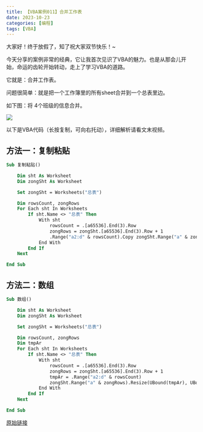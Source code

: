 ```yaml
---
title: 【VBA案例011】合并工作表
date: 2023-10-23
categories: [编程]
tags: [VBA]
---
```

大家好！终于放假了，知了祝大家双节快乐！~

今天分享的案例非常的经典，它让我首次见识了VBA的魅力。也是从那会儿开始，命运的齿轮开始转动，走上了学习VBA的道路。

它就是：合并工作表。

问题很简单：就是把一个工作簿里的所有sheet合并到一个总表里边。

如下图：将 4个班级的信息合并。

![](https://img.richfan.site/program/vba/vba案列/【VBA案例011】合并工作表.gif)

以下是VBA代码（长按复制，可向右托动），详细解析请看文末视频。

## 方法一：复制粘贴

```vb
Sub 复制粘贴()

    Dim sht As Worksheet
    Dim zongSht As Worksheet

    Set zongSht = Worksheets("总表")

    Dim rowsCount, zongRows
    For Each sht In Worksheets
        If sht.Name <> "总表" Then
            With sht
                rowsCount = .[a65536].End(3).Row
                zongRows = zongSht.[a65536].End(3).Row + 1
                .Range("a2:d" & rowsCount).Copy zongSht.Range("a" & zongRows)
            End With
        End If
    Next

End Sub
```

## 方法二：数组

```vb
Sub 数组()

    Dim sht As Worksheet
    Dim zongSht As Worksheet

    Set zongSht = Worksheets("总表")

    Dim rowsCount, zongRows
    Dim tmpAr
    For Each sht In Worksheets
        If sht.Name <> "总表" Then
            With sht
                rowsCount = .[a65536].End(3).Row
                zongRows = zongSht.[a65536].End(3).Row + 1
                tmpAr = .Range("a2:d" & rowsCount)
                zongSht.Range("a" & zongRows).Resize(UBound(tmpAr), UBound(tmpAr, 2)) = tmpAr
            End With
        End If
    Next

End Sub
```

[原始链接](https://mp.weixin.qq.com/s?__biz=MzIyOTc3NzQ2NA==&mid=2247485203&idx=1&sn=c64987b006f9b38f49d0878e102b01bc&chksm=e8bcce44dfcb4752782767f464205bccc84b743f39e8a6f8988ae79067c61e85130dbc91aa55&scene=178&cur_album_id=3115603487041503237#rd)